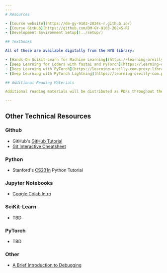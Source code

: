 ```yaml
---
---
# Resources

- [Course website](https://dm-gy-9103-2024s-r.github.io/)
- [Course GitHub](https://github.com/DM-GY-9103-2024S-R)
- [Development Environment Setup](../setup/)

## Textbooks

All of these are available digitally from the NYU library:

- [Hands-On Scikit-Learn for Machine Learning](https://learning-oreilly-com.proxy.library.nyu.edu/library/view/hands-on-scikit-learn-for/9781484253731/) by David Paper
- [Deep Learning for Coders with fastai and PyTorch](https://learning-oreilly-com.proxy.library.nyu.edu/library/view/deep-learning-for/9781492045519/) by Jeremy Howard, Sylvain Gugger
- [Deep Learning with PyTorch](https://learning-oreilly-com.proxy.library.nyu.edu/library/view/deep-learning-with/9781617295263/) by Thomas Viehmann, Eli Stevens, Luca Pietro Giovanni Antiga
- [Deep Learning with PyTorch Lightning](https://learning-oreilly-com.proxy.library.nyu.edu/library/view/deep-learning-with/9781800561618/) by Kunal Sawarkar

## Additional Reading Materials

Additional reading materials will be distributed as PDFs throughout the semester.

---
```


## Other Technical Resources

### Github

- GitHub's [GitHub Tutorial](https://docs.github.com/en/get-started/quickstart/hello-world)
- [Git Interactive Cheatsheet](https://ndpsoftware.com/git-cheatsheet.html)

### Python
- Stanford's [CS231n](https://cs231n.github.io/python-numpy-tutorial/) Python Tutorial

### Jupyter Notebooks
- [Google Colab Intro](https://colab.research.google.com/notebooks/basic_features_overview.ipynb)

### SciKit-Learn
- TBD

### PyTorch
- TBD

### Other

- [A Brief Introduction to Debugging](https://vimeo.com/channels/debugging)
